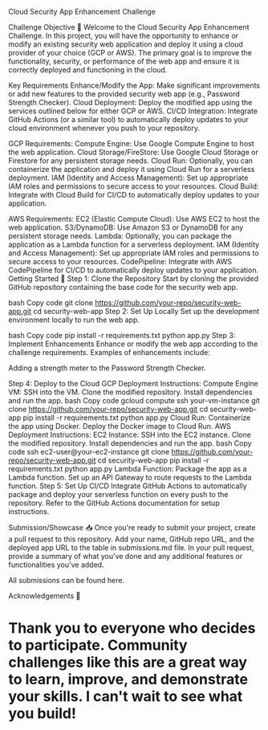 Cloud Security App Enhancement Challenge

Challenge Objective 🎯
Welcome to the Cloud Security App Enhancement Challenge. In this project, you will have the opportunity to enhance or modify an existing security web application and deploy it using a cloud provider of your choice (GCP or AWS). The primary goal is to improve the functionality, security, or performance of the web app and ensure it is correctly deployed and functioning in the cloud.

Key Requirements
Enhance/Modify the App: Make significant improvements or add new features to the provided security web app (e.g., Password Strength Checker).
Cloud Deployment: Deploy the modified app using the services outlined below for either GCP or AWS.
CI/CD Integration: Integrate GitHub Actions (or a similar tool) to automatically deploy updates to your cloud environment whenever you push to your repository.

GCP Requirements:
Compute Engine: Use Google Compute Engine to host the web application.
Cloud Storage/FireStore: Use Google Cloud Storage or Firestore for any persistent storage needs.
Cloud Run: Optionally, you can containerize the application and deploy it using Cloud Run for a serverless deployment.
IAM (Identity and Access Management): Set up appropriate IAM roles and permissions to secure access to your resources.
Cloud Build: Integrate with Cloud Build for CI/CD to automatically deploy updates to your application.

AWS Requirements:
EC2 (Elastic Compute Cloud): Use AWS EC2 to host the web application.
S3/DynamoDB: Use Amazon S3 or DynamoDB for any persistent storage needs.
Lambda: Optionally, you can package the application as a Lambda function for a serverless deployment.
IAM (Identity and Access Management): Set up appropriate IAM roles and permissions to secure access to your resources.
CodePipeline: Integrate with AWS CodePipeline for CI/CD to automatically deploy updates to your application.
Getting Started 🚀
Step 1: Clone the Repository
Start by cloning the provided GitHub repository containing the base code for the security web app.

bash
Copy code
git clone https://github.com/your-repo/security-web-app.git
cd security-web-app
Step 2: Set Up Locally
Set up the development environment locally to run the web app.

bash
Copy code
pip install -r requirements.txt
python app.py
Step 3: Implement Enhancements
Enhance or modify the web app according to the challenge requirements. Examples of enhancements include:

Adding a strength meter to the Password Strength Checker.

Step 4: Deploy to the Cloud
GCP Deployment Instructions:
Compute Engine VM:
SSH into the VM.
Clone the modified repository.
Install dependencies and run the app.
bash
Copy code
gcloud compute ssh your-vm-instance
git clone https://github.com/your-repo/security-web-app.git
cd security-web-app
pip install -r requirements.txt
python app.py
Cloud Run:
Containerize the app using Docker.
Deploy the Docker image to Cloud Run.
AWS Deployment Instructions:
EC2 Instance:
SSH into the EC2 instance.
Clone the modified repository.
Install dependencies and run the app.
bash
Copy code
ssh ec2-user@your-ec2-instance
git clone https://github.com/your-repo/security-web-app.git
cd security-web-app
pip install -r requirements.txt
python app.py
Lambda Function:
Package the app as a Lambda function.
Set up an API Gateway to route requests to the Lambda function.
Step 5: Set Up CI/CD
Integrate GitHub Actions to automatically package and deploy your serverless function on every push to the repository. Refer to the GitHub Actions documentation for setup instructions.

Submission/Showcase 📥
Once you're ready to submit your project, create a pull request to this repository. Add your name, GitHub repo URL, and the deployed app URL to the table in submissions.md file. In your pull request, provide a summary of what you've done and any additional features or functionalities you've added.

All submissions can be found here.

Acknowledgements 👏

Thank you to everyone who decides to participate. Community challenges like this are a great way to learn, improve, and demonstrate your skills. I can't wait to see what you build!
=======


